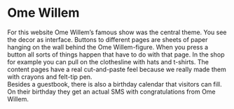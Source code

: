 <!--
  id: 2243
  slug: ome-willem
  type: fortpolio
  excerpt: <p>Interaction design, graphic design and development for the Ome Willem website.</p>
  categories: JavaScript, HTML/CSS, Flash, backend
  tags: CMS, HTML, XML, graphic design, ActionScript, Flash, illustration, interaction design, concept
  clients: Ome Willem
  collaboration: 
  prizes: 
  thumbnail: omewillem1.jpg
  image: omewillem1.jpg
  images: omewillem3.jpg, omewillem.jpg, omewillem0.jpg, omewillem1.jpg, omewillem2.jpg
  inCv: true
  inPortfolio: true
  dateFrom: 2005-05-01
  dateTo: 2005-07-01
-->

# Ome Willem

<p>For this website Ome Willem&#8217;s famous show was the central theme. You see the decor as interface. Buttons to different pages are sheets of paper hanging on the wall behind the Ome Willem-figure. When you press a button all sorts of things happen that have to do with that page. In the shop for example you can pull on the clothesline with hats and t-shirts. The content pages have a real cut-and-paste feel because we really made them with crayons and felt-tip pen.<br />
Besides a guestbook, there is also a birthday calendar that visitors can fill. On their birthday they get an actual SMS with congratulations from Ome Willem.</p>